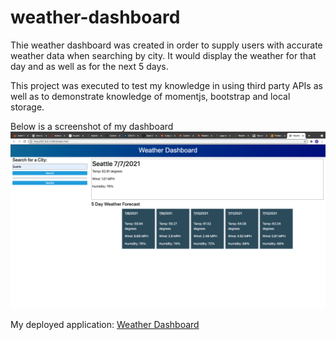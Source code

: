 # weather-dashboard

Thie weather dashboard was created in order to supply users with accurate weather data when searching by city.
It would display the weather for that day and as well as for the next 5 days.

This project was executed to test my knowledge in using third party APIs as well as to demonstrate knowledge of momentjs, bootstrap and local storage.

Below is a screenshot of my dashboard
![Weather Dahboard Screenshot](./assets/weather-dashboard.png)

My deployed application:
[Weather Dashboard](https://ksapir.github.io/weather-dashboard/)
